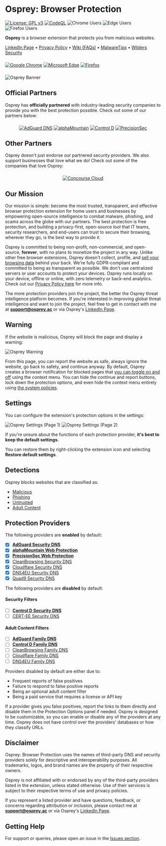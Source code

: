 # Osprey: Browser Protection

[![License: GPL v3](https://img.shields.io/badge/License-GPLv3-blue.svg)](LICENSE)
[![CodeQL](https://github.com/Foulest/Osprey/actions/workflows/github-code-scanning/codeql/badge.svg)](https://github.com/Foulest/Osprey/actions/workflows/github-code-scanning/codeql)
![Chrome Users](https://img.shields.io/chrome-web-store/users/jmnpibhfpmpfjhhkmpadlbgjnbhpjgnd?label=Chrome%20Users&color=00CC00)
![Edge Users](https://img.shields.io/badge/dynamic/json?label=Edge%20Users&color=00CC00&query=%24.activeInstallCount&url=https%3A%2F%2Fmicrosoftedge.microsoft.com%2Faddons%2Fgetproductdetailsbycrxid%2Fnopglhplnghfhpniofkcopmhbjdonlgn)
![Firefox Users](https://img.shields.io/amo/users/osprey-browser-protection?label=Firefox%20Users&color=00CC00)

**Osprey** is a browser extension that protects you from malicious websites.

[LinkedIn Page](https://osprey.ac/linkedin)
• [Privacy Policy](https://osprey.ac/privacy)
• [Wiki (FAQs)](https://github.com/Foulest/Osprey/wiki)
• [MalwareTips](https://malwaretips.com/threads/osprey-browser-protection-discussion-and-updates.135565/?utm_source=osprey)
• [Wilders Security](https://wilderssecurity.com/threads/osprey-browser-protection.456729/?utm_source=osprey)

###

[![Google Chrome](https://i.imgur.com/R9AN3cA.png)](https://chromewebstore.google.com/detail/osprey-browser-protection/jmnpibhfpmpfjhhkmpadlbgjnbhpjgnd)
[![Microsoft Edge](https://i.imgur.com/oVmDDtj.png)](https://microsoftedge.microsoft.com/addons/detail/osprey-browser-protectio/nopglhplnghfhpniofkcopmhbjdonlgn)
[![Firefox](https://i.imgur.com/uXgho1n.png)](https://addons.mozilla.org/en-US/firefox/addon/osprey-browser-protection)

###

![Osprey Banner](https://i.imgur.com/zzv8QYh.png)

## Official Partners

Osprey has **officially partnered** with industry-leading security companies to provide you with the best protection
possible. Check out some of our partners below:

###

<p align="center">
  <a href="https://adguard-dns.io/?utm_source=osprey" title="AdGuard DNS"><img src="https://i.imgur.com/4AXgbsC.png" alt="AdGuard DNS"></a>
  <a href="https://alphamountain.ai/?utm_source=osprey" title="alphaMountain"><img src="https://i.imgur.com/EbcGHb2.png" alt="alphaMountain"></a>
  <a href="https://controld.com/?utm_source=osprey" title="Control D"><img src="https://i.imgur.com/xh7qTT8.png" alt="Control D"></a>
  <a href="https://precisionsec.com/?utm_source=osprey" title="PrecisionSec"><img src="https://i.imgur.com/gf9ahFa.png" alt="PrecisionSec"></a>
</p>

###

## Other Partners

Osprey doesn't just endorse our partnered security providers. We also support businesses that love what we do! Check out
some of the companies that love Osprey:

###

<p align="center">
  <a href="https://concourse-cloud.com/?utm_source=osprey" title="Concourse Cloud"><img src="https://i.imgur.com/pfAZVvp.png" alt="Concourse Cloud"></a>
</p>

###

## Our Mission

Our mission is simple: become the most trusted, transparent, and effective browser protection extension for home users
and businesses by empowering open-source intelligence to combat malware, phishing, and scams across the globe with our
partners. The best protection is free protection, and building a privacy-first, open-source tool that IT teams, security
researchers, and end-users can trust to secure their browsing, wherever they go, is the best way to provide it.

Osprey is committed to being non-profit, non-commercial, and open-source, **forever**, with no plans to monetize the
project in any way.
Unlike other free browser extensions, Osprey doesn't collect, profile,
and [sell your browsing data](https://ftc.gov/news-events/news/press-releases/2024/02/ftc-order-will-ban-avast-selling-browsing-data-advertising-purposes-require-it-pay-165-million-over/?utm_source=osprey)
behind your back. We're fully GDPR-compliant and committed to being as transparent as possible. We don't use centralized
servers or user accounts to protect your devices. Osprey runs locally on your device, offline or online, with zero
telemetry or back-end analytics. Check out our [Privacy Policy here](https://osprey.ac/privacy) for more info.

The more protection providers join the project, the better the Osprey threat intelligence platform becomes. If you're
interested in improving global threat intelligence and want to join the project, feel free to get in contact with me
at **support@osprey.ac** or via Osprey's [LinkedIn Page](https://osprey.ac/linkedin).

## Warning

If the website is malicious, Osprey will block the page and display a warning:

![Osprey Warning](https://i.imgur.com/ZmVOFfU.png)

From this page, you can report the website as safe, always ignore the website, go back to safety, and continue
anyway. By default, Osprey creates a browser notification for blocked pages that
[you can toggle on and off](https://github.com/Foulest/Osprey/wiki/Toggling-Notifications) using the context menu.
You can hide the continue and report buttons, lock down the protection options, and even hide the context menu
entirely using [the system policies](https://github.com/Foulest/Osprey/wiki/Setting-Up-System-Policies).

## Settings

You can configure the extension's protection options in the settings:

![Osprey Settings (Page 1)](https://i.imgur.com/gHnrfHN.png)
![Osprey Settings (Page 2)](https://i.imgur.com/mNyYkFR.png)

If you're unsure about the functions of each protection provider, **it's best to keep the default settings.**

You can restore them by right-clicking the extension icon and selecting **Restore default settings**.

## Detections

Osprey blocks websites that are classified as:

- [Malicious](https://us.norton.com/blog/malware/what-are-malicious-websites/?utm_source=osprey)
- [Phishing](https://us.norton.com/blog/online-scams/what-is-phishing/?utm_source=osprey)
- [Untrusted](https://mcafee.com/blogs/internet-security/how-to-tell-whether-a-website-is-safe-or-unsafe/?utm_source=osprey)
- [Adult Content](https://library.fiveable.me/key-terms/mass-media-society/adult-content/?utm_source=osprey)

## Protection Providers

The following providers are **enabled** by default:

- [x] **[AdGuard Security DNS](https://adguard-dns.io/?utm_source=osprey)**
- [x] **[alphaMountain Web Protection](https://alphamountain.ai/?utm_source=osprey)**
- [x] **[PrecisionSec Web Protection](https://precisionsec.com/?utm_source=osprey)**
- [x] [CleanBrowsing Security DNS](https://cleanbrowsing.org/filters/?utm_source=osprey)
- [x] [Cloudflare Security DNS](https://blog.cloudflare.com/introducing-1-1-1-1-for-families/?utm_source=osprey)
- [x] [DNS4EU Security DNS](https://joindns4.eu/for-public/?utm_source=osprey)
- [x] [Quad9 Security DNS](https://quad9.net/?utm_source=osprey)

The following providers are **disabled** by default:

#### Security Filters

- [ ] **[Control D Security DNS](https://controld.com/?utm_source=osprey)**
- [ ] [CERT-EE Security DNS](https://ria.ee/en/news/application-developed-cert-ee-protects-against-phishing-and-malware/?utm_source=osprey)

#### Adult Content Filters

- [ ] **[AdGuard Family DNS](https://adguard-dns.io/?utm_source=osprey)**
- [ ] **[Control D Family DNS](https://controld.com/?utm_source=osprey)**
- [ ] [CleanBrowsing Family DNS](https://cleanbrowsing.org/filters/?utm_source=osprey)
- [ ] [Cloudflare Family DNS](https://blog.cloudflare.com/introducing-1-1-1-1-for-families/?utm_source=osprey)
- [ ] [DNS4EU Family DNS](https://joindns4.eu/for-public/?utm_source=osprey)

Providers disabled by default are either due to:

- Frequent reports of false positives
- Failure to respond to false positive reports
- Being an optional adult content filter
- Being a paid service that requires a license or API key

If a provider gives you false positives, report the links to them directly and disable them in the Protection Options
panel if needed. Osprey is designed to be customizable, so you can enable or disable any of the providers at any time.
Osprey does not have control over the providers' databases or how they classify URLs.

## Disclaimer

Osprey: Browser Protection uses the names of third-party DNS and security providers solely for descriptive and
interoperability purposes. All trademarks, logos, and brand names are the property of their respective owners.

Osprey is not affiliated with or endorsed by any of the third-party providers listed in the extension, unless stated
otherwise. Use of their services is subject to their respective terms of use and privacy policies.

If you represent a listed provider and have questions, feedback, or concerns regarding attribution or inclusion, please
contact me at **support@osprey.ac** or via Osprey's [LinkedIn Page](https://osprey.ac/linkedin).

## Getting Help

For support or queries, please open an issue in the [Issues section](https://github.com/Foulest/Osprey/issues).
